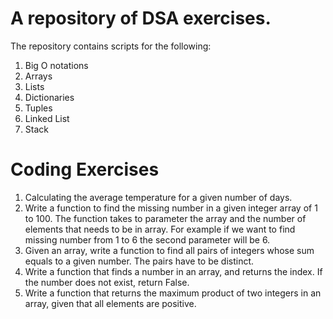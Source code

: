 # A repository of DSA exercises.
The repository contains scripts for the following:
1. Big O notations
2. Arrays
3. Lists
4. Dictionaries
5. Tuples
6. Linked List
7. Stack

# Coding Exercises
1. Calculating the average temperature for a given number of days.
2. Write a function to find the missing number in a given integer array of 1 to 100. The function takes to parameter the array and the number of elements that needs to be in array.  For example if we want to find missing number from 1 to 6 the second parameter will be 6.
3. Given an array, write a function to find all pairs of integers whose sum equals to a given number. The pairs have to be distinct.
4. Write a function that finds a number in an array, and returns the index. If the number does not exist, return False.
5. Write a function that returns the maximum product of two integers in an array, given that all elements are positive.